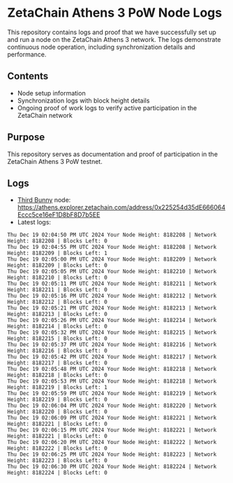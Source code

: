 # ZetaChain Athens 3 PoW Node Logs
This repository contains logs and proof that we have successfully set up and run a node on the ZetaChain Athens 3 network. The logs demonstrate continuous node operation, including synchronization details and performance.

## Contents
- Node setup information
- Synchronization logs with block height details
- Ongoing proof of work logs to verify active participation in the ZetaChain network

## Purpose
This repository serves as documentation and proof of participation in the ZetaChain Athens 3 PoW testnet.

## Logs

- [Third Bunny](https://thirdbunny.xyz/) node: https://athens.explorer.zetachain.com/address/0x225254d35dE666064Eccc5ce16eF1D8bF8D7b5EE
- Latest logs:
```
Thu Dec 19 02:04:50 PM UTC 2024 Your Node Height: 8182208 | Network Height: 8182208 | Blocks Left: 0
Thu Dec 19 02:04:55 PM UTC 2024 Your Node Height: 8182208 | Network Height: 8182209 | Blocks Left: 1
Thu Dec 19 02:05:00 PM UTC 2024 Your Node Height: 8182209 | Network Height: 8182209 | Blocks Left: 0
Thu Dec 19 02:05:05 PM UTC 2024 Your Node Height: 8182210 | Network Height: 8182210 | Blocks Left: 0
Thu Dec 19 02:05:11 PM UTC 2024 Your Node Height: 8182211 | Network Height: 8182211 | Blocks Left: 0
Thu Dec 19 02:05:16 PM UTC 2024 Your Node Height: 8182212 | Network Height: 8182212 | Blocks Left: 0
Thu Dec 19 02:05:21 PM UTC 2024 Your Node Height: 8182213 | Network Height: 8182213 | Blocks Left: 0
Thu Dec 19 02:05:26 PM UTC 2024 Your Node Height: 8182214 | Network Height: 8182214 | Blocks Left: 0
Thu Dec 19 02:05:32 PM UTC 2024 Your Node Height: 8182215 | Network Height: 8182215 | Blocks Left: 0
Thu Dec 19 02:05:37 PM UTC 2024 Your Node Height: 8182216 | Network Height: 8182216 | Blocks Left: 0
Thu Dec 19 02:05:42 PM UTC 2024 Your Node Height: 8182217 | Network Height: 8182217 | Blocks Left: 0
Thu Dec 19 02:05:48 PM UTC 2024 Your Node Height: 8182218 | Network Height: 8182218 | Blocks Left: 0
Thu Dec 19 02:05:53 PM UTC 2024 Your Node Height: 8182218 | Network Height: 8182219 | Blocks Left: 1
Thu Dec 19 02:05:59 PM UTC 2024 Your Node Height: 8182219 | Network Height: 8182219 | Blocks Left: 0
Thu Dec 19 02:06:04 PM UTC 2024 Your Node Height: 8182220 | Network Height: 8182220 | Blocks Left: 0
Thu Dec 19 02:06:09 PM UTC 2024 Your Node Height: 8182221 | Network Height: 8182221 | Blocks Left: 0
Thu Dec 19 02:06:15 PM UTC 2024 Your Node Height: 8182221 | Network Height: 8182221 | Blocks Left: 0
Thu Dec 19 02:06:20 PM UTC 2024 Your Node Height: 8182222 | Network Height: 8182222 | Blocks Left: 0
Thu Dec 19 02:06:25 PM UTC 2024 Your Node Height: 8182223 | Network Height: 8182223 | Blocks Left: 0
Thu Dec 19 02:06:30 PM UTC 2024 Your Node Height: 8182224 | Network Height: 8182224 | Blocks Left: 0
```
